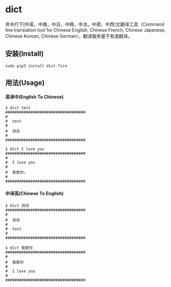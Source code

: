 # dict

命令行下[中英，中俄，中日，中韩，中法，中德，中西]文翻译工具（Command line translation tool for Chinese English, 
Chinese French, Chinese Japanese, Chinese Korean, Chinese German），翻译服务基于有道翻译。


## 安装(Install)

```
sudo pip3 install dict-fire
```

## 用法(Usage)

#### 英译中(English To Chinese)
```
$ dict test
###################################
#  
#  test
#  
#  测试
#  
###################################

$ dict I love you
###################################
#  
#  I love you
#
#  我爱你。
#
###################################
```

#### 中译英(Chinese To English)

```
$ dict 测试
###################################
#  
#  测试 
#  
#  test
#
###################################

$ dict 我爱你
###################################
#  
#  我爱你
#  
#  I love you
#
###################################
```
